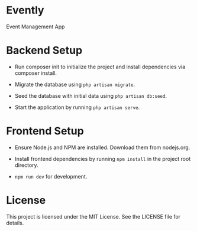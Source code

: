 # Evently
Event Management App

# Backend Setup
- Run composer init to initialize the project and install dependencies via composer install.

- Migrate the database using `php artisan migrate`.

- Seed the database with initial data using `php artisan db:seed`.

- Start the application by running `php artisan serve`.

# Frontend Setup

- Ensure Node.js and NPM are installed. Download them from nodejs.org.

- Install frontend dependencies by running `npm install` in the project root directory.

- `npm run dev` for development.


# License

This project is licensed under the MIT License. See the LICENSE file for details.